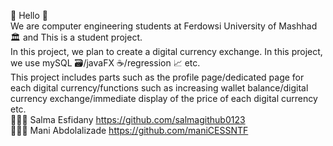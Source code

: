 🎉 Hello 🎉                                                                                               
We are computer engineering students at Ferdowsi University of Mashhad 🏛️ and This is a student project.                                                                                      
In this project, we plan to create a digital currency exchange. In this project, we use mySQL 🗃️/javaFX ☕/regression 📈 etc.                                                                                      
This project includes parts such as the profile page/dedicated page for each digital currency/functions such as increasing wallet balance/digital currency exchange/immediate display of the price of each digital currency etc.                                                                                      
👩🏻‍💻 Salma Esfidany  https://github.com/salmagithub0123                                                                                      
🧑🏻‍💻 Mani Abdolalizade  https://github.com/maniCESSNTF                                                                                      
